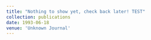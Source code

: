 ```yaml
---
title: "Nothing to show yet, check back later! TEST"
collection: publications
date: 1993-06-18
venue: 'Unknown Journal'
---
```

